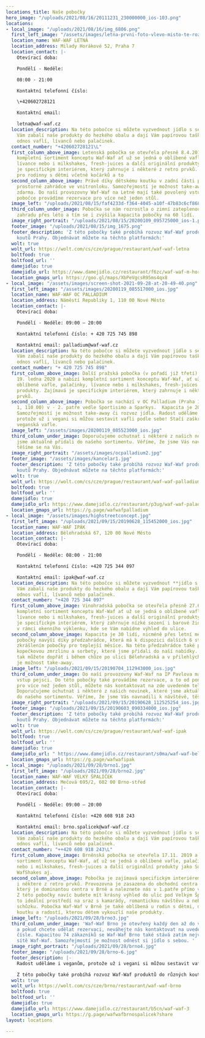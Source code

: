 ```yaml
---
locations_title: Naše pobočky
hero_image: "/uploads/2021/08/16/20111231_230000000_ios-103.png"
locations:
- local_image: "/uploads/2021/08/16/img_6806.png"
  first_left_image: "/assets/images/letna-prvni-foto-vlevo-misto-te-rozmazane.jpg"
  location_name: WAF-WAF LETNÁ
  location_address: Milady Horákové 52, Praha 7
  location_contact: |-
    Otevírací doba:

    Pondělí - Neděle:

    08:00 - 21:00

    Kontaktní telefonní číslo:

    \+420602728121

    Kontaktní email:

    letna@waf-waf.cz
  location_description: Na této pobočce si můžete vyzvednout jídlo s sebou. Slečny
    Vám zabalí naše produkty do hezkého obalu a dají Vám papírovou tašku pro snazší
    odnos vaflí, lívanců nebo palačinek.
  contact_number: "+420602728121\L"
  first_column_above_image: Letenská pobočka se otevřela přesně 8.4.2017 a nabízí
    kompletní sortiment konceptu Waf-Waf ať už se jedná o oblíbené vafle, palačinky,
    lívance nebo i milkshakes, fresh-juices a dalčí originální produkty. Zajímavá
    je specifickým interiérem, který zahrnuje i některé z retro prvků. Vhodná je také
    pro rodinny s dětmi včetně kočárků a to
  second_column_above_image: Právě díky dětskému koutku v zadní části provozovny a
    prostorné zahrádce ve vnitronloku. Samozřejmostí je možnost take-away a to zcela
    zdarma. Do naší provozovny Waf-Waf na Letné mají také povolený vstup pejsci. Na
    pobočce provádíme rezervace pro více než jeden stůl.
  image_left: "/uploads/2021/08/15/faf4233d-f364-4045-a10f-47b83c6cf868.png"
  third_column_under_image: Pobočka se nám rozrostla o zimní zateplenou zahradu/venkovní
    zahradu přes léto a tím se i zvýšila kapacita pobočky na 60 lidí.
  image_right_portrait: "/uploads/2021/08/15/20200109_095725000_ios-1.png"
  footer_image: "/uploads/2021/08/15/img_1675.png"
  footer_description: 'Z této pobočky také probíhá rozvoz Waf-Waf produktů do různých
    koutů Prahy. Objednávat můžete na těchto platformách:'
  wolt: true
  wolt_url: https://wolt.com/cs/cze/prague/restaurant/waf-waf-letna
  boltfood: true
  boltfood_url: ''
  damejidlo: true
  damejidlo_url: https://www.damejidlo.cz/restaurant/f6zc/waf-waf-m-horakove
  location_gmaps_url: https://goo.gl/maps/XbPeVgcsR95ms4qx8
- local_image: "/assets/images/screen-shot-2021-09-28-at-20-49-40.png"
  first_left_image: "/assets/images/20200119_085517000_ios.jpg"
  location_name: WAF-WAF OC PALLADIUM
  location_address: Náměstí Republiky 1, 110 00 Nové Město
  location_contact: |-
    Otevírací doba:

    Pondělí - Neděle: 09:00 – 20:00

    Kontaktní telefonní číslo: + 420 725 745 898

    Kontaktní email: palladium@waf-waf.cz
  location_description: Na této pobočce si můžete vyzvednout jídlo s sebou**.** Slečny
    Vám zabalí naše produkty do hezkého obalu a dají Vám papírovou tašku pro snazší
    odnos vaflí, lívanců nebo palačinek.
  contact_number: "+ 420 725 745 898"
  first_column_above_image: Další pražská pobočka (v pořadí již třetí) se otevřela
    19. ledna 2020 a nabízí kompletní sortiment konceptu Waf-Waf, ať už se jedná o
    oblíbené vafle, palačinky, lívance nebo i milkshakes, fresh-juices a další originální
    produkty. Zajímavá je specifickým interiérem, který zahrnuje i některé z retro
    prvků.
  second_column_above_image: Pobočka se nachází v OC Palladium (Praha 1, Náměstí Republiky
    1, 110 00) v - 2. patře vedle Sportisimo a Sparkys.  Kapacita je 20 zákazníků.
    Samozřejmostí je možnost take-away či rozvoz jídla. Radost uděláme i veganům,
    protože už i vegani si můžou sestavit vafli podle sebe! Stačí zaškrtnout políčko
    veganská vafle.
  image_left: "/assets/images/20200119_085523000_ios.jpg"
  third_column_under_image: Doporučujeme ochutnat i některé z našich novinek, které
    jsme aktuálně přidali do našeho sortimentu. Věříme, že jsme Vás navnadili k návštěvě,
    těšíme se na Vás.
  image_right_portrait: "/assets/images/ocpalladium2.jpg"
  footer_image: "/assets/images/kancelar1.jpg"
  footer_description: 'Z této pobočky také probíhá rozvoz Waf-Waf produktů do různých
    koutů Prahy. Objednávat můžete na těchto platformách:'
  wolt: true
  wolt_url: https://wolt.com/cs/cze/prague/restaurant/waf-waf-palladium
  boltfood: true
  boltfood_url: ''
  damejidlo: true
  damejidlo_url: https://www.damejidlo.cz/restaurant/p3ug/waf-waf-paladium
  location_gmaps_url: https://g.page/wafwafpalladium
- local_image: "/assets/images/highstreetconcept.jpg"
  first_left_image: "/uploads/2021/09/15/20190628_115452000_ios.jpg"
  location_name: WAF-WAF IPÁK
  location_address: Bělehradská 67, 120 00 Nové Město
  location_contact: |-
    Otevírací doba:

    Pondělí - Neděle: 08:00 - 21:00

    Kontaktní telefonní číslo: +420 725 344 097

    Kontaktní email: ipak@waf-waf.cz
  location_description: Na této pobočce si můžete vyzvednout **jídlo s sebou.** Slečny
    Vám zabalí naše produkty do hezkého obalu a dají Vám papírovou tašku pro snazší
    odnos vaflí, lívanců nebo palačinek.
  contact_number: "+420 725 344 097"
  first_column_above_image: Vinohradská pobočka se otevřela přesně 27.6.2018 a nabízí
    kompletní sortiment konceptu Waf-Waf ať už se jedná o oblíbené vafle, palačinky,
    lívance nebo i milkshakes, fresh-juices a další originální produkty. Zajímavá
    je specifickým interiérem, který zahrnuje nízké sezení i barové židle se sezením
    v rámci okenního výklenku, kde se Vám nabídne výhled do ulice.
  second_column_above_image: Kapacita je 30 lidí, nicméně přes letní měsíce se kapacita
    pobočky navýší díky předzahrádce, která má k dispozici dalších 6 stolků a je tak
    zkrášlením pobočky pro teplejší měsíce. Na této předzahrádce také prodáváme vlastní
    kopečkovou zmrzlinu a sorbety, které jsme přidali do naší nabídky. Zmrzlinu si
    tak můžete dopřát i během chůze po ulici Bělehradská a v přilehlých parcích. Samozřejmostí
    je možnost take-away.
  image_left: "/uploads/2021/09/15/20190704_112943000_ios.jpg"
  third_column_under_image: Do naší provozovny Waf-Waf na IP Pavlova mají také povolený
    vstup pejsci. Do této pobočky také provádíme rezervace, a to od pondělí do pátku
    pro více než jeden stůl, můžete nás kontaktovat na zde uvedeném telefonním čísle.
    Doporučujeme ochutnat i některé z našich novinek, které jsme aktuálně přidali
    do našeho sortimentu. Věříme, že jsme Vás navnadili k návštěvě, těšíme se na Vás.
  image_right_portrait: "/uploads/2021/09/15/20190628_112525254_ios.jpg"
  footer_image: "/uploads/2021/09/15/20190603_090334000_ios.jpg"
  footer_description: 'Z této pobočky také probíhá rozvoz Waf-Waf produktů do různých
    koutů Prahy. Objednávat můžete na těchto platformách:'
  wolt: true
  wolt_url: https://wolt.com/cs/cze/prague/restaurant/waf-waf-ipak
  boltfood: true
  boltfood_url: ''
  damejidlo: true
  damejidlo_url: " https://www.damejidlo.cz/restaurant/s0ma/waf-waf-belehradska"
  location_gmaps_url: https://g.page/wafwafipak
- local_image: "/uploads/2021/09/28/brno1.jpg"
  first_left_image: "/uploads/2021/09/28/brno2.jpg"
  location_name: WAF-WAF VELKÝ ŠPALÍČEK
  location_address: Mečová 695/2, 602 00 Brno-střed
  location_contact: |-
    Otevírací doba:

    Pondělí - Neděle: 09:00 – 20:00

    Kontaktní telefonní číslo: +420 608 918 243

    Kontaktní email: brno.spalicek@waf-waf.cz
  location_description: Na této pobočce si můžete vyzvednout jídlo s sebou. Slečny
    Vám zabalí naše produkty do hezkého obalu a dají Vám papírovou tašku pro snazší
    odnos vaflí, lívanců nebo palačinek.
  contact_number: "++420 608 918 243\L"
  first_column_above_image: Brněnská pobočka se otevřela 17.11. 2019 a nabízí kompletní
    sortiment konceptu Waf-Waf, ať už se jedná o oblíbené vafle, palačinky, lívance
    nebo i milkshakes, fresh-juices a další originální produkty jako SushiWaf, BigWaf,
    WafShakes aj.
  second_column_above_image: Pobočka je zajímavá specifickým interiérem, který zahrnuje
    i některé z retro prvků. Provozovna je zasazena do obchodní centra Velký Špalíček,
    který je dominantou centra v Brně a naleznete nás v 1.patře přímo vedle Sparkys.
    Z této pobočky navíc budete mít krásný výhled do ulic pod Velkým Špalíčkem a je
    to ideální prostředí na sraz s kamarády, romantickou návštěvu a nebo i obchodní
    schůzku. Pobočka Waf-Waf v Brně je také oblíbená u rodin s dětmi, díky svému dětskému
    koutku a radostí, kterou dětem vykouzlí naše produkty.
  image_left: "/uploads/2021/09/28/brno3.jpg"
  third_column_under_image: 'Waf-Waf Brno je otevřený každý den až do večerních hodin
    a pokud chcete udělat rezervaci, neváhejte nás kontaktovat na uvedeném telefonním
    čísle. Kapacitou 74 zákazníků se Waf-Waf Brno také stává zatím největší pobočkou
    sítě Waf-Waf. Samozřejmostí je možnost odnést si jídlo s sebou. '
  image_right_portrait: "/uploads/2021/09/28/brno4.jpg"
  footer_image: "/uploads/2021/09/28/brno-6.jpg"
  footer_description: |-
    Radost uděláme i veganům, protože už i vegani si můžou sestavit vafli podle sebe! Stačí zaškrtnout políčko veganská vafle. Na pobočku smí i pejsci.

    Z této pobočky také probíhá rozvoz Waf-Waf produktů do různých koutů Brna. Objednávat můžete na těchto platformách:
  wolt: true
  wolt_url: https://wolt.com/cs/cze/brno/restaurant/waf-waf-brno
  boltfood: true
  boltfood_url: ''
  damejidlo: true
  damejidlo_url: https://www.damejidlo.cz/restaurant/b5cn/waf-waf-3
  location_gmaps_url: https://g.page/wafwafbrnospalicek?share
layout: locations

---
```


